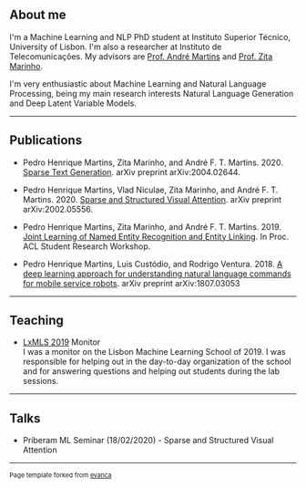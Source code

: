 ## About me 

I'm a Machine Learning and NLP PhD student at Instituto Superior Técnico, University of Lisbon. I'm also a researcher at Instituto de Telecomunicações. My advisors are [Prof. André Martins](https://andre-martins.github.io/) and [Prof. Zita Marinho](https://www.cs.cmu.edu/~zmarinho/).

I'm very enthusiastic about Machine Learning and Natural Language Processing, being my main research interests Natural Language Generation and Deep Latent Variable Models.


---

## Publications

* Pedro Henrique Martins, Zita Marinho, and André F. T. Martins. 2020. [Sparse Text Generation](https://arxiv.org/pdf/2004.02644.pdf). arXiv preprint arXiv:2004.02644.

* Pedro Henrique Martins, Vlad Niculae, Zita Marinho, and André F. T. Martins. 2020. [Sparse and Structured Visual Attention](https://arxiv.org/abs/2002.05556). arXiv preprint arXiv:2002.05556.

* Pedro Henrique Martins, Zita Marinho, and André F. T. Martins. 2019. [Joint Learning of Named Entity Recognition and Entity Linking](https://www.aclweb.org/anthology/P19-2026). In Proc. ACL Student Research Workshop.

* Pedro Henrique Martins, Luis Custódio, and Rodrigo Ventura. 2018. [A deep learning approach for understanding natural language commands for mobile service robots](https://arxiv.org/abs/1807.03053). arXiv preprint arXiv:1807.03053

---
## Teaching
* [LxMLS 2019](http://lxmls.it.pt/2019/) Monitor<br />
 I was a monitor on the Lisbon Machine Learning School of 2019. I was responsible for helping out in the day-to-day organization of the school and for answering questions and helping out students during the lab sessions.

---
## Talks
* Priberam ML Seminar (18/02/2020) - Sparse and Structured Visual Attention



---
<p style="font-size:11px">Page template forked from <a href="https://github.com/evanca/quick-portfolio">evanca</a></p>
<!-- Remove above link if you don't want to attibute -->
